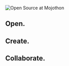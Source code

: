 ![Open Source at Mojothon](https://github.com/mojothon/.github/blob/main/images/open-at-mojothon.png) 

## Open.
## Create.
## Collaborate.